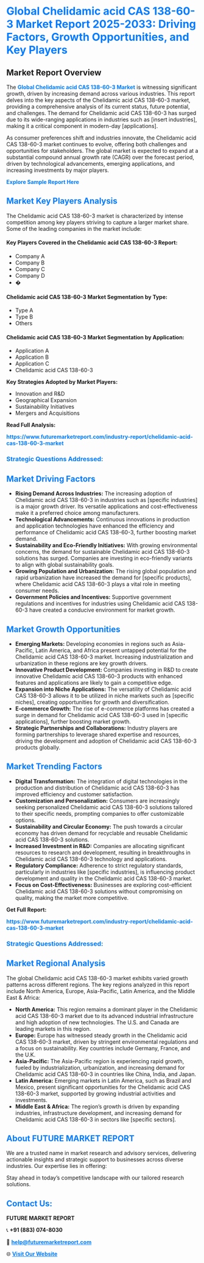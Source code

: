 <h1 style="color: #007BFF;">Global Chelidamic acid CAS 138-60-3 Market Report 2025-2033: Driving Factors, Growth Opportunities, and Key Players</h1>

<section id="overview">
<h2>Market Report Overview</h2>
<p>The <a href="https://www.futuremarketreport.com/industry-report/chelidamic-acid-cas-138-60-3-market" style="color: #007BFF; text-decoration: none;"><strong>Global Chelidamic acid CAS 138-60-3 Market</strong></a> is witnessing significant growth, driven by increasing demand across various industries. This report delves into the key aspects of the Chelidamic acid CAS 138-60-3 market, providing a comprehensive analysis of its current status, future potential, and challenges. The demand for Chelidamic acid CAS 138-60-3 has surged due to its wide-ranging applications in industries such as [insert industries], making it a critical component in modern-day [applications].</p>
<p>As consumer preferences shift and industries innovate, the Chelidamic acid CAS 138-60-3 market continues to evolve, offering both challenges and opportunities for stakeholders. The global market is expected to expand at a substantial compound annual growth rate (CAGR) over the forecast period, driven by technological advancements, emerging applications, and increasing investments by major players.</p>
</section>

<section id="overview">
<p><a href="https://www.futuremarketreport.com/request-sample/reportId=111736" style="color: #007BFF; text-decoration: none;"><strong>Explore Sample Report Here</strong></a></p>
</section>

<section id="key-players">
<h2 style="color: #007BFF;">Market Key Players Analysis</h2>
<p>The Chelidamic acid CAS 138-60-3 market is characterized by intense competition among key players striving to capture a larger market share. Some of the leading companies in the market include:</p>
<h4>Key Players Covered in the Chelidamic acid CAS 138-60-3 Report:</h4>
<ul><li>Company A</li><li>Company B</li><li>Company C</li><li>Company D</li><li>�</li></ul>
<h4>Chelidamic acid CAS 138-60-3 Market Segmentation by Type:</h4>
<ul><li>Type A</li><li>Type B</li><li>Others</li></ul>

<h4>Chelidamic acid CAS 138-60-3 Market Segmentation by Application:</h4>
<ul><li>Application A</li><li>Application B</li><li>Application C</li><li>Chelidamic acid CAS 138-60-3</li></ul>
<p><strong>Key Strategies Adopted by Market Players:</strong></p>
<ul>
<li>Innovation and R&D</li>
<li>Geographical Expansion</li>
<li>Sustainability Initiatives</li>
<li>Mergers and Acquisitions</li>
</ul>
</section>

<section>
<p><strong>Read Full Analysis: </strong></p><a href="https://www.futuremarketreport.com/industry-report/chelidamic-acid-cas-138-60-3-market" style="color: #007BFF; text-decoration: none;"><strong>https://www.futuremarketreport.com/industry-report/chelidamic-acid-cas-138-60-3-market</strong></a>
<h3 style="color: #007BFF;">Strategic Questions Addressed:</h3>
</section>

<section id="driving-factors">
<h2 style="color: #007BFF;">Market Driving Factors</h2>
<ul>
<li><strong>Rising Demand Across Industries:</strong> The increasing adoption of Chelidamic acid CAS 138-60-3 in industries such as [specific industries] is a major growth driver. Its versatile applications and cost-effectiveness make it a preferred choice among manufacturers.</li>
<li><strong>Technological Advancements:</strong> Continuous innovations in production and application technologies have enhanced the efficiency and performance of Chelidamic acid CAS 138-60-3, further boosting market demand.</li>
<li><strong>Sustainability and Eco-Friendly Initiatives:</strong> With growing environmental concerns, the demand for sustainable Chelidamic acid CAS 138-60-3 solutions has surged. Companies are investing in eco-friendly variants to align with global sustainability goals.</li>
<li><strong>Growing Population and Urbanization:</strong> The rising global population and rapid urbanization have increased the demand for [specific products], where Chelidamic acid CAS 138-60-3 plays a vital role in meeting consumer needs.</li>
<li><strong>Government Policies and Incentives:</strong> Supportive government regulations and incentives for industries using Chelidamic acid CAS 138-60-3 have created a conducive environment for market growth.</li>
</ul>
</section>

<section id="growth-opportunities">
<h2 style="color: #007BFF;">Market Growth Opportunities</h2>
<ul>
<li><strong>Emerging Markets:</strong> Developing economies in regions such as Asia-Pacific, Latin America, and Africa present untapped potential for the Chelidamic acid CAS 138-60-3 market. Increasing industrialization and urbanization in these regions are key growth drivers.</li>
<li><strong>Innovative Product Development:</strong> Companies investing in R&D to create innovative Chelidamic acid CAS 138-60-3 products with enhanced features and applications are likely to gain a competitive edge.</li>
<li><strong>Expansion into Niche Applications:</strong> The versatility of Chelidamic acid CAS 138-60-3 allows it to be utilized in niche markets such as [specific niches], creating opportunities for growth and diversification.</li>
<li><strong>E-commerce Growth:</strong> The rise of e-commerce platforms has created a surge in demand for Chelidamic acid CAS 138-60-3 used in [specific applications], further boosting market growth.</li>
<li><strong>Strategic Partnerships and Collaborations:</strong> Industry players are forming partnerships to leverage shared expertise and resources, driving the development and adoption of Chelidamic acid CAS 138-60-3 products globally.</li>
</ul>
</section>

<section id="trending-factors">
<h2 style="color: #007BFF;">Market Trending Factors</h2>
<ul>
<li><strong>Digital Transformation:</strong> The integration of digital technologies in the production and distribution of Chelidamic acid CAS 138-60-3 has improved efficiency and customer satisfaction.</li>
<li><strong>Customization and Personalization:</strong> Consumers are increasingly seeking personalized Chelidamic acid CAS 138-60-3 solutions tailored to their specific needs, prompting companies to offer customizable options.</li>
<li><strong>Sustainability and Circular Economy:</strong> The push towards a circular economy has driven demand for recyclable and reusable Chelidamic acid CAS 138-60-3 solutions.</li>
<li><strong>Increased Investment in R&D:</strong> Companies are allocating significant resources to research and development, resulting in breakthroughs in Chelidamic acid CAS 138-60-3 technology and applications.</li>
<li><strong>Regulatory Compliance:</strong> Adherence to strict regulatory standards, particularly in industries like [specific industries], is influencing product development and quality in the Chelidamic acid CAS 138-60-3 market.</li>
<li><strong>Focus on Cost-Effectiveness:</strong> Businesses are exploring cost-efficient Chelidamic acid CAS 138-60-3 solutions without compromising on quality, making the market more competitive.</li>
</ul>
</section>

<section>
<p><strong>Get Full Report: </strong></p><a href="https://www.futuremarketreport.com/industry-report/chelidamic-acid-cas-138-60-3-market" style="color: #007BFF; text-decoration: none;"><strong>https://www.futuremarketreport.com/industry-report/chelidamic-acid-cas-138-60-3-market</strong></a>
<h3 style="color: #007BFF;">Strategic Questions Addressed:</h3>
</section>


<section id="regional-analysis">
<h2 style="color: #007BFF;">Market Regional Analysis</h2>
<p>The global Chelidamic acid CAS 138-60-3 market exhibits varied growth patterns across different regions. The key regions analyzed in this report include North America, Europe, Asia-Pacific, Latin America, and the Middle East & Africa:</p>
<ul>
<li><strong>North America:</strong> This region remains a dominant player in the Chelidamic acid CAS 138-60-3 market due to its advanced industrial infrastructure and high adoption of new technologies. The U.S. and Canada are leading markets in this region.</li>
<li><strong>Europe:</strong> Europe has witnessed steady growth in the Chelidamic acid CAS 138-60-3 market, driven by stringent environmental regulations and a focus on sustainability. Key countries include Germany, France, and the U.K.</li>
<li><strong>Asia-Pacific:</strong> The Asia-Pacific region is experiencing rapid growth, fueled by industrialization, urbanization, and increasing demand for Chelidamic acid CAS 138-60-3 in countries like China, India, and Japan.</li>
<li><strong>Latin America:</strong> Emerging markets in Latin America, such as Brazil and Mexico, present significant opportunities for the Chelidamic acid CAS 138-60-3 market, supported by growing industrial activities and investments.</li>
<li><strong>Middle East & Africa:</strong> The region’s growth is driven by expanding industries, infrastructure development, and increasing demand for Chelidamic acid CAS 138-60-3 in sectors like [specific sectors].</li>
</ul>
</section>

<footer>
<h2 style="color: #007BFF;">About FUTURE MARKET REPORT</h2>
<p>We are a trusted name in market research and advisory services, delivering actionable insights and strategic support to businesses across diverse industries. Our expertise lies in offering:</p>

<p>Stay ahead in today’s competitive landscape with our tailored research solutions.</p>

<h2 style="color: #007BFF;">Contact Us:</h2>
<p><strong>FUTURE MARKET REPORT</strong></p>
<p>📞 <strong>+91 (883) 074-8030</strong></p>
<p>📧 <strong><a href="mailto:help@futuremarketreport.com" style="color: #007BFF;">help@futuremarketreport.com</a></strong></p>
<p>🌐 <strong><a href="https://www.futuremarketreport.com/" style="color: #007BFF;">Visit Our Website</a></strong></p>
</footer>